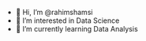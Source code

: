 - 👋 Hi, I’m @rahimshamsi
- 👀 I’m interested in Data Science
- 🌱 I’m currently learning Data Analysis



<!---
rahimshamsi/rahimshamsi is a ✨ special ✨ repository because its `README.md` (this file) appears on your GitHub profile.
You can click the Preview link to take a look at your changes.
--->
